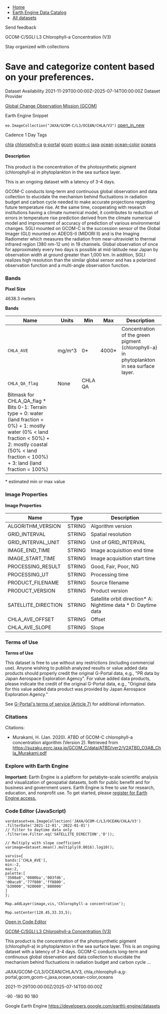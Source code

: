 



* [Home](https://developers.google.com/)
* [Earth Engine Data Catalog](https://developers.google.com/earth-engine/datasets)
* [All datasets](https://developers.google.com/earth-engine/datasets/catalog)





 
 
 Send feedback
 
 

GCOM\-C/SGLI L3 Chlorophyll\-a Concentration (V3\)


 
 Stay organized with collections
 

 
 Save and categorize content based on your preferences.
====================================================================================================================================================








Dataset Availability
2021\-11\-29T00:00:00Z–2025\-07\-14T00:00:00Z
Dataset Provider


[Global Change Observation Mission (GCOM)](https://suzaku.eorc.jaxa.jp/GCOM/index.html)



Earth Engine Snippet


`ee.ImageCollection("JAXA/GCOM-C/L3/OCEAN/CHLA/V3")` 
[open\_in\_new](https://code.earthengine.google.com/?scriptPath=Examples:Datasets/JAXA/JAXA_GCOM-C_L3_OCEAN_CHLA_V3)





Cadence
1 Day
Tags


[chla](/earth-engine/datasets/tags/chla)
[chlorophyll\-a](/earth-engine/datasets/tags/chlorophyll-a)
[g\-portal](/earth-engine/datasets/tags/g-portal)
[gcom](/earth-engine/datasets/tags/gcom)
[gcom\-c](/earth-engine/datasets/tags/gcom-c)
[jaxa](/earth-engine/datasets/tags/jaxa)
[ocean](/earth-engine/datasets/tags/ocean)
[ocean\-color](/earth-engine/datasets/tags/ocean-color)
[oceans](/earth-engine/datasets/tags/oceans)








#### Description



This product is the concentration of the photosynthetic pigment (chlorophyll\-a) in phytoplankton
in the sea surface layer.


This is an ongoing dataset with a latency of 3\-4 days.


GCOM\-C conducts long\-term and continuous global observation and data collection to elucidate the
mechanism behind fluctuations in radiation budget and carbon cycle needed to make accurate
projections regarding future temperature rise. At the same time, cooperating with research
institutions having a climate numerical model, it contributes to reduction of errors in
temperature rise prediction derived from the climate numerical model and improvement of accuracy
of prediction of various environmental changes. SGLI mounted on GCOM\-C is the succession sensor
of the Global Imager (GLI) mounted on ADEOS\-II (MIDORI II) and is the Imaging Radiometer which
measures the radiation from near\-ultraviolet to thermal infrared region (380 nm\-12 um) in 19
channels. Global observation of once for approximately every two days is possible at
mid\-latitude near Japan by observation width at ground greater than 1,000 km. In addition, SGLI
realizes high resolution than the similar global sensor and has a polarized observation function
and a multi\-angle observation function.





### Bands



**Pixel Size**
  
4638\.3 meters



**Bands**




| Name | Units | Min | Max | Description |
| --- | --- | --- | --- | --- |
| `CHLA_AVE` | mg/m^3 | 0\* | 4000\* | Concentration of the green pigment (chlorophyll\-a) in phytoplankton in sea surface layer. |
| `CHLA_QA_flag` | None | CHLA QA |
| Bitmask for CHLA\_QA\_flag * Bits 0\-1: Terrain type 	+ 0: water (land fraction \= 0%) 	+ 1: mostly water (0% \< land fraction \< 50%) 	+ 2: mostly coastal (50% \< land fraction \< 100%) 	+ 3: land (land fraction \= 100%) | | | | | | | | | | | | | | | | | | | | | | | | | | | | | | | | | | | | | | | | | | | | | | | | | | | | | | | | | | | | | | | | | | | | | | | | | | | | | | | | | | | | | | | | | | | | | | | | | | | |


 \* estimated min or max value


### Image Properties


**Image Properties**




| Name | Type | Description |
| --- | --- | --- |
| ALGORITHM\_VERSION | STRING | Algorithm version |
| GRID\_INTERVAL | STRING | Spatial resolution |
| GRID\_INTERVAL\_UNIT | STRING | Unit of GRID\_INTERVAL |
| IMAGE\_END\_TIME | STRING | Image acquisition end time |
| IMAGE\_START\_TIME | STRING | Image acquisition start time |
| PROCESSING\_RESULT | STRING | Good, Fair, Poor, NG |
| PROCESSING\_UT | STRING | Processing time |
| PRODUCT\_FILENAME | STRING | Source filename |
| PRODUCT\_VERSION | STRING | Product version |
| SATELLITE\_DIRECTION | STRING | Satellite orbit direction* A: Nighttime data * D: Daytime data |
| CHLA\_AVE\_OFFSET | STRING | Offset |
| CHLA\_AVE\_SLOPE | STRING | Slope |




### Terms of Use


**Terms of Use**


This dataset is free to use without any restrictions (including commercial use). Anyone wishing
to publish analyzed results or value added data products should properly credit the original
G\-Portal data, e.g., "PR data by Japan Aerospace Exploration Agency". For value added data
products, please indicate the credit of the original G\-Portal data, e.g., "Original data for
this value added data product was provided by Japan Aerospace Exploration Agency."


See [G\-Portal's terms of service (Article 7\)](https://gportal.jaxa.jp/gpr/index/eula?lang=en)
for additional information.




### Citations



Citations:
* Murakami, H. (Jan. 2020\). ATBD of GCOM\-C chlorophyll\-a concentration algorithm (Version 2\).
Retrieved from <https://suzaku.eorc.jaxa.jp/GCOM_C/data/ATBD/ver2/V2ATBD_O3AB_Chla_Murakami.pdf>





### Explore with Earth Engine


**Important:** 
 Earth Engine is a platform for petabyte\-scale scientific analysis and visualization of
 geospatial datasets, both for public benefit and for business and government users.
 Earth Engine is free to use for research, education, and nonprofit use. To get started, please
 [register for Earth Engine access.](https://console.cloud.google.com/earth-engine)



### Code Editor (JavaScript)



```
vardataset=ee.ImageCollection('JAXA/GCOM-C/L3/OCEAN/CHLA/V3')
.filterDate('2021-12-01','2022-01-01')
// filter to daytime data only
.filter(ee.Filter.eq('SATELLITE_DIRECTION','D'));

// Multiply with slope coefficient
varimage=dataset.mean().multiply(0.0016).log10();

varvis={
bands:['CHLA_AVE'],
min:-2,
max:2,
palette:[
'3500a8','0800ba','003fd6',
'00aca9','77f800','ff8800',
'b30000','920000','880000'
]
};

Map.addLayer(image,vis,'Chlorophyll-a concentration');

Map.setCenter(128.45,33.33,5);
```



[Open in Code Editor](https://code.earthengine.google.com/?scriptPath=Examples:Datasets/JAXA/JAXA_GCOM-C_L3_OCEAN_CHLA_V3)


[GCOM\-C/SGLI L3 Chlorophyll\-a Concentration (V3\)](/earth-engine/datasets/catalog/JAXA_GCOM-C_L3_OCEAN_CHLA_V3)

This product is the concentration of the photosynthetic pigment (chlorophyll\-a) in phytoplankton in the sea surface layer. This is an ongoing dataset with a latency of 3\-4 days. GCOM\-C conducts long\-term and continuous global observation and data collection to elucidate the mechanism behind fluctuations in radiation budget and carbon cycle …

 JAXA/GCOM\-C/L3/OCEAN/CHLA/V3,
 chla,chlorophyll\-a,g\-portal,gcom,gcom\-c,jaxa,ocean,ocean\-color,oceans

2021\-11\-29T00:00:00Z/2025\-07\-14T00:00:00Z



 \-90 \-180 90 180
 



Google Earth Engine
https://developers.google.com/earth\-engine/datasets








